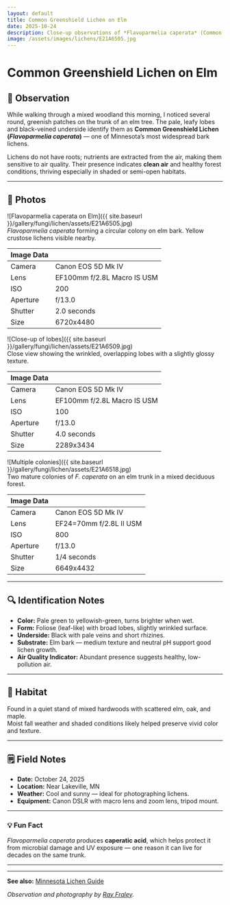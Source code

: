 ```yaml
---
layout: default
title: Common Greenshield Lichen on Elm
date: 2025-10-24
description: Close-up observations of *Flavoparmelia caperata* (Common Greenshield Lichen) on an elm tree in Minnesota.
image: /assets/images/lichens/E21A6505.jpg
---
```


# Common Greenshield Lichen on Elm

## 🌿 Observation
While walking through a mixed woodland this morning, I noticed several round, greenish patches on the trunk of an elm tree. The pale, leafy lobes and black-veined underside identify them as **Common Greenshield Lichen (*Flavoparmelia caperata*)** — one of Minnesota’s most widespread bark lichens.

Lichens do not have roots; nutrients are extracted from the air, making them sensitive to air quality. Their presence indicates **clean air** and healthy forest conditions, thriving especially in shaded or semi-open habitats. 

---

## 📸 Photos

![Flavoparmelia caperata on Elm]({{ site.baseurl }}/gallery/fungi/lichen/assets/E21A6505.jpg)<br>
*Flavoparmelia caperata* forming a circular colony on elm bark. Yellow crustose lichens visible nearby.
<div class="image-meta">
    <table>
        <th>Image Data</th>
        <tbody>
            <tr><td>Camera</td><td>Canon EOS 5D Mk IV</td></tr>
            <tr><td>Lens</td><td>EF100mm f/2.8L Macro IS USM</td></tr>
            <tr><td>ISO</td><td>200</td></tr>
            <tr><td>Aperture</td><td>f/13.0</td></tr>
            <tr><td>Shutter</td><td>2.0 seconds</td></tr>
            <tr><td>Size</td><td>6720x4480</td></tr>
        </tbody>
    </table>
</div>

![Close-up of lobes]({{ site.baseurl }}/gallery/fungi/lichen/assets/E21A6509.jpg)<br>
Close view showing the wrinkled, overlapping lobes with a slightly glossy texture.
<div class="image-meta">
    <table>
        <th>Image Data</th>
        <tbody>
            <tr><td>Camera<td>Canon EOS 5D Mk IV</td></tr>
            <tr><td>Lens<td>EF100mm f/2.8L Macro IS USM</td></tr>
            <tr><td>ISO<td>100</td></tr>
            <tr><td>Aperture<td>f/13.0</td></tr>
            <tr><td>Shutter<td>4.0 seconds</td></tr>
            <tr><td>Size<td>2289x3434</td></tr>
        </tbody>
    </table>
</div>

![Multiple colonies]({{ site.baseurl }}/gallery/fungi/lichen/assets/E21A6518.jpg)<br>
Two mature colonies of *F. caperata* on an elm trunk in a mixed deciduous forest.
<div class="image-meta">
    <table>
        <th>Image Data</th>
        <tbody>
            <tr><td>Camera<td>Canon EOS 5D Mk IV</td></tr>
            <tr><td>Lens<td>EF24=70mm f/2.8L II USM</td></tr>
            <tr><td>ISO<td>800</td></tr>
            <tr><td>Aperture<td>f/13.0</td></tr>
            <tr><td>Shutter<td>1/4 seconds</td></tr>
            <tr><td>Size<td>6649x4432</td></tr>
        </tbody>
    </table>
</div>

---

## 🔍 Identification Notes
- **Color:** Pale green to yellowish-green, turns brighter when wet.  
- **Form:** Foliose (leaf-like) with broad lobes, slightly wrinkled surface.  
- **Underside:** Black with pale veins and short rhizines.  
- **Substrate:** Elm bark — medium texture and neutral pH support good lichen growth.  
- **Air Quality Indicator:** Abundant presence suggests healthy, low-pollution air.  

---

## 🧭 Habitat
Found in a quiet stand of mixed hardwoods with scattered elm, oak, and maple.  
Moist fall weather and shaded conditions likely helped preserve vivid color and texture.

---

## 🗒️ Field Notes
- **Date:** October 24, 2025  
- **Location:** Near Lakeville, MN  
- **Weather:** Cool and sunny — ideal for photographing lichens.  
- **Equipment:** Canon DSLR with macro lens and zoom lens, tripod mount.  

---

### 💡 Fun Fact
*Flavoparmelia caperata* produces **caperatic acid**, which helps protect it from microbial damage and UV exposure — one reason it can live for decades on the same trunk.

---
---
**See also:** [Minnesota Lichen Guide](/field-notes/minnesota-lichen-guide/)

_Observation and photography by [Ray Fraley](https://www.rayfraley.com)._